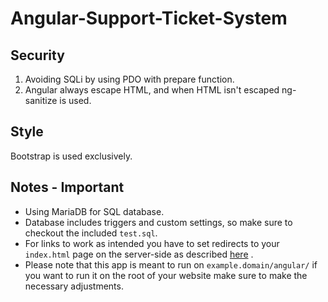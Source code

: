 # Angular-Support-Ticket-System

## Security
1. Avoiding SQLi by using PDO with prepare function.
1. Angular always escape HTML, and when HTML isn't escaped ng-sanitize is used.

## Style
Bootstrap is used exclusively.

## Notes - Important
* Using MariaDB for SQL database.
* Database includes triggers and custom settings, so make sure to checkout the included `test.sql`.
* For links to work as intended you have to set redirects to your `index.html` page on the server-side as described [here](https://github.com/angular-ui/ui-router/wiki/Frequently-Asked-Questions#how-to-configure-your-server-to-work-with-html5mode) .
* Please note that this app is meant to run on `example.domain/angular/`
if you want to run it on the root of your website make sure to make the necessary adjustments.
